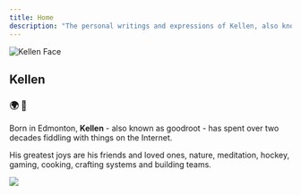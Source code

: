 ```yaml
---
title: Home
description: "The personal writings and expressions of Kellen, also known as goodroot. It is a loving and silly place. "
---
```

<img
  id="kellen-face"
  src="/images/kellen-smiley.jpg"
  alt="Kellen Face">

## Kellen

### :earth_africa: :purple_heart:

Born in Edmonton, **Kellen** - also known as goodroot - has spent over two decades fiddling with things on the Internet.

His greatest joys are his friends and loved ones, nature, meditation, hockey, gaming, cooking, crafting systems and building teams.

<img src="/images/partywizard.gif">